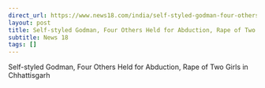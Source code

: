 ```yaml
---
direct_url: https://www.news18.com/india/self-styled-godman-four-others-held-for-abduction-rape-of-two-girls-in-chhattisgarh-8781323.html
layout: post
title: Self-styled Godman, Four Others Held for Abduction, Rape of Two Girls in Chhattisgarh
subtitle: News 18
tags: []
---
```


Self-styled Godman, Four Others Held for Abduction, Rape of Two Girls in Chhattisgarh
